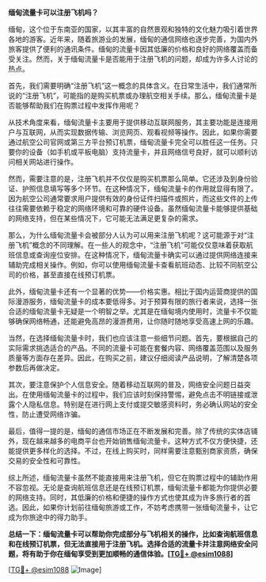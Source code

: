 **缅甸流量卡可以注册飞机吗？**

缅甸，这个位于东南亚的国家，以其丰富的自然景观和独特的文化魅力吸引着世界各地的游客。近年来，随着旅游业的发展，缅甸的通信网络也逐步完善，为国内外旅客提供了便利的通讯条件。缅甸的流量卡因其低廉的价格和良好的网络覆盖而备受关注。然而，关于缅甸流量卡是否能用于注册飞机的问题，却成为许多人讨论的热点。

首先，我们需要明确“注册飞机”这一概念的具体含义。在日常生活中，我们通常所说的“注册飞机”，可能指的是购买机票或办理航空相关手续。那么，缅甸流量卡是否能够帮助我们在购票过程中发挥作用呢？

从技术角度来看，缅甸流量卡主要用于提供移动互联网服务，其主要功能是连接用户与互联网，从而实现数据传输、浏览网页、观看视频等操作。因此，如果你需要通过航空公司官网或第三方平台预订机票，缅甸流量卡完全可以胜任这一任务。只要你的设备（如手机或平板电脑）支持流量卡，并且网络信号良好，就可以顺利访问相关网站进行操作。

然而，需要注意的是，注册飞机并不仅仅是购买机票那么简单。它还涉及到身份验证、护照信息填写等多个环节。在这种情况下，缅甸流量卡的作用就显得有限了。因为航空公司通常要求用户提供有效的身份证件扫描件或照片，而这些文件的上传往往需要依赖于稳定的网络环境和可靠的硬件设备。虽然缅甸流量卡能够提供基础的网络支持，但在某些情况下，它可能无法满足更复杂的需求。

那么，为什么缅甸流量卡会被部分人认为可以用来注册飞机呢？这可能源于对“注册飞机”概念的不同理解。在一些人的观念中，“注册飞机”可能仅仅意味着获取航班信息或查询座位安排。在这种情况下，缅甸流量卡确实可以通过提供网络连接来辅助完成相关操作。例如，你可以使用缅甸流量卡查看航班动态、比较不同航空公司的价格，甚至直接在线预订机票。

此外，缅甸流量卡还有一个显著的优势——价格实惠。相比于国内运营商提供的国际漫游服务，缅甸流量卡的成本要低得多。对于预算有限的旅行者来说，选择一张合适的缅甸流量卡无疑是一个明智之举。尤其是在缅甸境内使用时，流量卡不仅能够确保网络畅通，还能避免高昂的漫游费用，让你随时随地享受高速上网的乐趣。

当然，在选择缅甸流量卡时，我们也应该注意一些细节问题。首先，要根据自己的实际需求挑选适合的产品。不同的流量卡可能在套餐内容、网络覆盖范围以及服务质量等方面存在差异。因此，在购买之前，建议仔细阅读产品说明，了解清楚各项参数后再做决定。

其次，要注意保护个人信息安全。随着移动互联网的普及，网络安全问题日益突出。在使用缅甸流量卡的过程中，我们应该时刻保持警惕，避免点击不明链接或泄露个人隐私信息。特别是在进行网上支付或提交敏感资料时，务必确认网站的安全性，防止遭受网络诈骗。

最后，值得一提的是，缅甸的通信市场正在不断发展和完善。除了传统的实体店铺外，现在越来越多的电商平台也开始销售缅甸流量卡。这种方式不仅方便快捷，还能提供更多样化的选择。不过，在线上购买时，同样需要注意甄别商家资质，确保交易的安全性和可靠性。

综上所述，缅甸流量卡虽然不能直接用来注册飞机，但它在购票过程中的辅助作用不容忽视。无论是查询航班信息还是在线预订机票，缅甸流量卡都能为你提供必要的网络支持。同时，其低廉的价格和便捷的操作方式也使其成为许多旅行者的首选。因此，如果你计划前往缅甸旅游或工作，不妨考虑携带一张缅甸流量卡，让它成为你旅途中的得力助手。

**总结一下：缅甸流量卡可以帮助你完成部分与飞机相关的操作，比如查询航班信息和在线预订机票，但无法直接用于注册飞机。选择合适的流量卡并注意网络安全问题，将有助于你在缅甸享受到更加顺畅的通信体验。[[TG💪+ @esim1088](https://t.me/s/esim1088)]**

[[TG💪+ @esim1088](https://t.me/s/esim1088) ![Image](https://i.postimg.cc/4NQfJmqS/Snipaste-2025-05-13-00-14-12.png)]